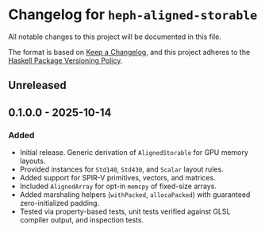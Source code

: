 # Changelog for `heph-aligned-storable`

All notable changes to this project will be documented in this file.

The format is based on [Keep a Changelog](https://keepachangelog.com/en/1.0.0/),
and this project adheres to the
[Haskell Package Versioning Policy](https://pvp.haskell.org/).

## Unreleased

## 0.1.0.0 - 2025-10-14

### Added

- Initial release. Generic derivation of `AlignedStorable` for GPU memory layouts.
- Provided instances for `Std140`, `Std430`, and `Scalar` layout rules.
- Added support for SPIR-V primitives, vectors, and matrices.
- Included `AlignedArray` for opt-in `memcpy` of fixed-size arrays.
- Added marshaling helpers (`withPacked`, `allocaPacked`) with guaranteed zero-initialized padding.
- Tested via property-based tests, unit tests verified against GLSL compiler output, and inspection tests.
